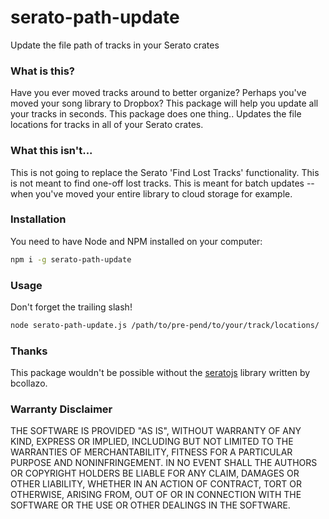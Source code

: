 # serato-path-update
Update the file path of tracks in your Serato crates

### What is this?

Have you ever moved tracks around to better organize? Perhaps you've moved your song library to Dropbox? This package will help you update all your tracks in seconds. This package does one thing.. Updates the file locations for tracks in all of your Serato crates.

### What this isn't...

This is not going to replace the Serato 'Find Lost Tracks' functionality. This is not meant to find one-off lost tracks. This is meant for batch updates -- when you've moved your entire library to cloud storage for example.

### Installation

You need to have Node and NPM installed on your computer:

```bash
npm i -g serato-path-update
```

### Usage

Don't forget the trailing slash! 

```bash
node serato-path-update.js /path/to/pre-pend/to/your/track/locations/
```

### Thanks

This package wouldn't be possible without the [seratojs](https://github.com/bcollazo/seratojs) library written by bcollazo.

### Warranty Disclaimer

THE SOFTWARE IS PROVIDED "AS IS", WITHOUT WARRANTY OF ANY KIND, EXPRESS OR IMPLIED, INCLUDING BUT NOT LIMITED TO THE WARRANTIES OF MERCHANTABILITY, FITNESS FOR A PARTICULAR PURPOSE AND NONINFRINGEMENT. IN NO EVENT SHALL THE AUTHORS OR COPYRIGHT HOLDERS BE LIABLE FOR ANY CLAIM, DAMAGES OR OTHER LIABILITY, WHETHER IN AN ACTION OF CONTRACT, TORT OR OTHERWISE, ARISING FROM, OUT OF OR IN CONNECTION WITH THE SOFTWARE OR THE USE OR OTHER DEALINGS IN THE SOFTWARE.


